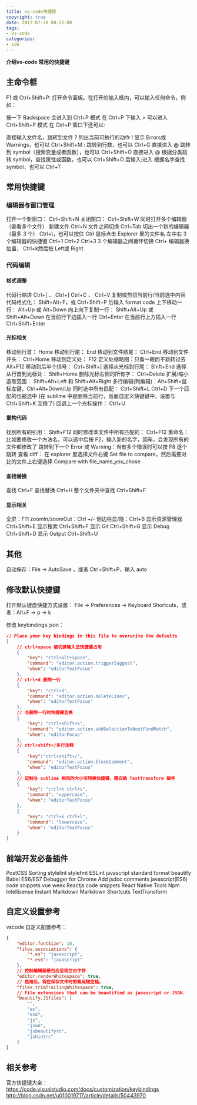 ```yaml
---
title: vs-code快捷键
copyright: true
date: 2017-07-20 00:12:00
tags:
- vs-code
categories:
- ide
---
```


**介绍vs-code 常用的快捷键**
<!--more-->
## 主命令框
F1 或 Ctrl+Shift+P: 打开命令面板。在打开的输入框内，可以输入任何命令，例如：

按一下 Backspace 会进入到 Ctrl+P 模式
在 Ctrl+P 下输入 > 可以进入 Ctrl+Shift+P 模式
在 Ctrl+P 窗口下还可以:

直接输入文件名，跳转到文件
? 列出当前可执行的动作
! 显示 Errors或 Warnings，也可以 Ctrl+Shift+M
\: 跳转到行数，也可以 Ctrl+G 直接进入
@ 跳转到 symbol（搜索变量或者函数），也可以 Ctrl+Shift+O 直接进入
@ 根据分类跳转 symbol，查找属性或函数，也可以 Ctrl+Shift+O 后输入:进入
根据名字查找 symbol，也可以 Ctrl+T
## 常用快捷键
### 编辑器与窗口管理

打开一个新窗口： Ctrl+Shift+N
关闭窗口： Ctrl+Shift+W
同时打开多个编辑器（查看多个文件）
新建文件 Ctrl+N
文件之间切换 Ctrl+Tab
切出一个新的编辑器（最多 3 个） Ctrl+\，也可以按住 Ctrl 鼠标点击 Explorer 里的文件名
左中右 3 个编辑器的快捷键 Ctrl+1 Ctrl+2 Ctrl+3
3 个编辑器之间循环切换 Ctrl+
编辑器换位置， Ctrl+k然后按 Left或 Right
### 代码编辑

#### 格式调整

代码行缩进 Ctrl+[ 、 Ctrl+]
Ctrl+C 、 Ctrl+V 复制或剪切当前行/当前选中内容
代码格式化： Shift+Alt+F，或 Ctrl+Shift+P 后输入 format code
上下移动一行： Alt+Up 或 Alt+Down
向上向下复制一行： Shift+Alt+Up 或 Shift+Alt+Down
在当前行下边插入一行 Ctrl+Enter
在当前行上方插入一行 Ctrl+Shift+Enter
#### 光标相关

移动到行首： Home
移动到行尾： End
移动到文件结尾： Ctrl+End
移动到文件开头： Ctrl+Home
移动到定义处： F12
定义处缩略图：只看一眼而不跳转过去 Alt+F12
移动到后半个括号： Ctrl+Shift+]
选择从光标到行尾： Shift+End
选择从行首到光标处： Shift+Home
删除光标右侧的所有字： Ctrl+Delete
扩展/缩小选取范围： Shift+Alt+Left 和 Shift+Alt+Right
多行编辑(列编辑)：Alt+Shift+鼠标左键，Ctrl+Alt+Down/Up
同时选中所有匹配： Ctrl+Shift+L
Ctrl+D 下一个匹配的也被选中 (在 sublime 中是删除当前行，后面自定义快键键中，设置与 Ctrl+Shift+K 互换了)
回退上一个光标操作： Ctrl+U
#### 重构代码

找到所有的引用： Shift+F12
同时修改本文件中所有匹配的： Ctrl+F12
重命名：比如要修改一个方法名，可以选中后按 F2，输入新的名字，回车，会发现所有的文件都修改了
跳转到下一个 Error 或 Warning：当有多个错误时可以按 F8 逐个跳转
查看 diff： 在 explorer 里选择文件右键 Set file to compare，然后需要对比的文件上右键选择 Compare with file_name_you_chose
#### 查找替换

查找 Ctrl+F
查找替换 Ctrl+H
整个文件夹中查找 Ctrl+Shift+F
#### 显示相关

全屏：F11
zoomIn/zoomOut：Ctrl +/-
侧边栏显/隐：Ctrl+B
显示资源管理器 Ctrl+Shift+E
显示搜索 Ctrl+Shift+F
显示 Git Ctrl+Shift+G
显示 Debug Ctrl+Shift+D
显示 Output Ctrl+Shift+U
## 其他
自动保存：File -> AutoSave ，或者 Ctrl+Shift+P，输入 auto
## 修改默认快捷键
打开默认键盘快捷方式设置：
File -> Preferences -> Keyboard Shortcuts，或者：Alt+F -> p -> k

修改 keybindings.json：
```json
// Place your key bindings in this file to overwrite the defaults
[
    // ctrl+space 被切换输入法快捷键占用
    {
        "key": "ctrl+alt+space",
        "command": "editor.action.triggerSuggest",
        "when": "editorTextFocus"
    },
    // ctrl+d 删除一行
    {
        "key": "ctrl+d",
        "command": "editor.action.deleteLines",
        "when": "editorTextFocus"
    },
    // 与删除一行的快捷键互换
    {
        "key": "ctrl+shift+k",
        "command": "editor.action.addSelectionToNextFindMatch",
        "when": "editorFocus"
    },
    // ctrl+shift+/多行注释
    {
        "key":"ctrl+shift+/",
        "command": "editor.action.blockComment",
        "when": "editorTextFocus"
    },
    // 定制与 sublime 相同的大小写转换快捷键，需安装 TextTransform 插件
    {
        "key": "ctrl+k ctrl+u",
        "command": "uppercase",
        "when": "editorTextFocus"
    },
    {
        "key": "ctrl+k ctrl+l",
        "command": "lowercase",
        "when": "editorTextFocus"
    }
]
```
## 前端开发必备插件
PostCSS Sorting
stylelint
stylefmt
ESLint
javascript standard format
beautify
Babel ES6/ES7
Debugger for Chrome
Add jsdoc comments
javascript(ES6) code snippets
vue
weex
Reactjs code snippets
React Native Tools
Npm Intellisense
Instant Markdown
Markdown Shortcuts
TextTransform
## 自定义设置参考
vscode 自定义配置参考：
```json
{
    "editor.fontSize": 18,
    "files.associations": {
        "*.es": "javascript",
        "*.es6": "javascript"
    },
    // 控制编辑器是否应呈现空白字符
    "editor.renderWhitespace": true,
    // 启用后，将在保存文件时剪裁尾随空格。
    "files.trimTrailingWhitespace": true,
    // File extensions that can be beautified as javascript or JSON.
    "beautify.JSfiles": [
        "",
        "es",
        "es6",
        "js",
        "json",
        "jsbeautifyrc",
        "jshintrc"
    ]
}
```
## 相关参考
官方快捷键大全：https://code.visualstudio.com/docs/customization/keybindings
http://blog.csdn.net/u010019717/article/details/50443970
